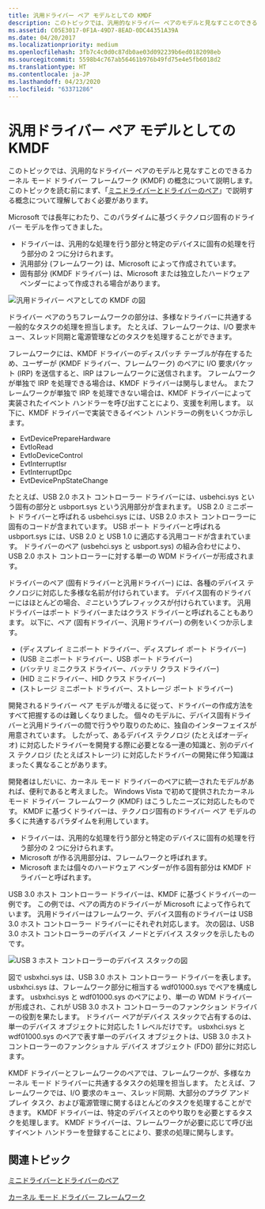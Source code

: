 ```yaml
---
title: 汎用ドライバー ペア モデルとしての KMDF
description: このトピックでは、汎用的なドライバー ペアのモデルと見なすことのできるカーネル モード ドライバー フレームワーク (KMDF) の概念について説明します。
ms.assetid: C05E3017-0F1A-49D7-8EAD-0DC44351A39A
ms.date: 04/20/2017
ms.localizationpriority: medium
ms.openlocfilehash: 3fb7c4c0d0c87db0ae03d092239b6ed0182098eb
ms.sourcegitcommit: 5598b4c767ab56461b976b49fd75e4e5fb6018d2
ms.translationtype: HT
ms.contentlocale: ja-JP
ms.lasthandoff: 04/23/2020
ms.locfileid: "63371286"
---
```

# <a name="kmdf-as-a-generic-driver-pair-model"></a>汎用ドライバー ペア モデルとしての KMDF


このトピックでは、汎用的なドライバー ペアのモデルと見なすことのできるカーネル モード ドライバー フレームワーク (KMDF) の概念について説明します。 このトピックを読む前にまず、「[ミニドライバーとドライバーのペア](minidrivers-and-driver-pairs.md)」で説明する概念について理解しておく必要があります。

Microsoft では長年にわたり、このパラダイムに基づくテクノロジ固有のドライバー モデルを作ってきました。

-   ドライバーは、汎用的な処理を行う部分と特定のデバイスに固有の処理を行う部分の 2 つに分けられます。
-   汎用部分 (フレームワーク) は、Microsoft によって作成されています。
-   固有部分 (KMDF ドライバー) は、Microsoft または独立したハードウェア ベンダーによって作成される場合があります。

![汎用ドライバー ペアとしての KMDF の図](images/kmdfdriverpair.png)

ドライバー ペアのうちフレームワークの部分は、多様なドライバーに共通する一般的なタスクの処理を担当します。 たとえば、フレームワークは、I/O 要求キュー、スレッド同期と電源管理などのタスクを処理することができます。

フレームワークには、KMDF ドライバーのディスパッチ テーブルが存在するため、ユーザーが (KMDF ドライバー、フレームワーク) のペアに I/O 要求パケット (IRP) を送信すると、IRP はフレームワークに送信されます。 フレームワークが単独で IRP を処理できる場合は、KMDF ドライバーは関与しません。 またフレームワークが単独で IRP を処理できない場合は、KMDF ドライバーによって実装されたイベント ハンドラーを呼び出すことにより、支援を利用します。 以下に、KMDF ドライバーで実装できるイベント ハンドラーの例をいくつか示します。

-   EvtDevicePrepareHardware
-   EvtIoRead
-   EvtIoDeviceControl
-   EvtInterruptIsr
-   EvtInterruptDpc
-   EvtDevicePnpStateChange

たとえば、USB 2.0 ホスト コントローラー ドライバーには、usbehci.sys という固有の部分と usbport.sys という汎用部分が含まれます。 USB 2.0 ミニポート ドライバーと呼ばれる usbehci.sys には、USB 2.0 ホスト コントローラーに固有のコードが含まれています。 USB ポート ドライバーと呼ばれる usbport.sys には、USB 2.0 と USB 1.0 に適応する汎用コードが含まれています。 ドライバーのペア (usbehci.sys と usbport.sys) の組み合わせにより、USB 2.0 ホスト コントローラーに対する単一の WDM ドライバーが形成されます。

ドライバーのペア (固有ドライバーと汎用ドライバー) には、各種のデバイス テクノロジに対応した多様な名前が付けられています。 デバイス固有のドライバーにはほとんどの場合、*ミニ*というプレフィックスが付けられています。 汎用ドライバーはポート ドライバーまたはクラス ドライバーと呼ばれることもあります。 以下に、ペア (固有ドライバー、汎用ドライバー) の例をいくつか示します。

-   (ディスプレイ ミニポート ドライバー、ディスプレイ ポート ドライバー)
-   (USB ミニポート ドライバー、USB ポート ドライバー)
-   (バッテリ ミニクラス ドライバー、バッテリ クラス ドライバー)
-   (HID ミニドライバー、HID クラス ドライバー)
-   (ストレージ ミニポート ドライバー、ストレージ ポート ドライバー)

開発されるドライバー ペア モデルが増えるに従って、ドライバーの作成方法をすべて把握するのは難しくなりました。 個々のモデルに、デバイス固有ドライバーと汎用ドライバーの間で行うやり取りのために、独自のインターフェイスが用意されています。 したがって、あるデバイス テクノロジ (たとえばオーディオ) に対応したドライバーを開発する際に必要となる一連の知識と、別のデバイス テクノロジ (たとえばストレージ) に対応したドライバーの開発に伴う知識はまったく異なることがあります。

開発者はしだいに、カーネル モード ドライバーのペアに統一されたモデルがあれば、便利であると考えました。 Windows Vista で初めて提供されたカーネル モード ドライバー フレームワーク (KMDF) はこうしたニーズに対応したものです。 KMDF に基づくドライバーは、テクノロジ固有のドライバー ペア モデルの多くに共通するパラダイムを利用しています。

-   ドライバーは、汎用的な処理を行う部分と特定のデバイスに固有の処理を行う部分の 2 つに分けられます。
-   Microsoft が作る汎用部分は、フレームワークと呼ばれます。
-   Microsoft または個々のハードウェア ベンダーが作る固有部分は KMDF ドライバーと呼ばれます。

USB 3.0 ホスト コントローラー ドライバーは、KMDF に基づくドライバーの一例です。 この例では、ペアの両方のドライバーが Microsoft によって作られています。 汎用ドライバーはフレームワーク、デバイス固有のドライバーは USB 3.0 ホスト コントローラー ドライバーにそれぞれ対応します。 次の図は、USB 3.0 ホスト コントローラーのデバイス ノードとデバイス スタックを示したものです。

![USB 3 ホスト コントローラーのデバイス スタックの図](images/kmdfaspair01.png)

図で usbxhci.sys は、USB 3.0 ホスト コントローラー ドライバーを表します。 usbxhci.sys は、フレームワーク部分に相当する wdf01000.sys でペアを構成します。 usbxhci.sys と wdf01000.sys のペアにより、単一の WDM ドライバーが形成され、これが USB 3.0 ホスト コントローラーのファンクション ドライバーの役割を果たします。 ドライバー ペアがデバイス スタックで占有するのは、単一のデバイス オブジェクトに対応した 1 レベルだけです。 usbxhci.sys と wdf01000.sys のペアで表す単一のデバイス オブジェクトは、USB 3.0 ホスト コントローラーのファンクショナル デバイス オブジェクト (FDO) 部分に対応します。

KMDF ドライバーとフレームワークのペアでは、フレームワークが、多様なカーネル モード ドライバーに共通するタスクの処理を担当します。 たとえば、フレームワークでは、I/O 要求のキュー、スレッド同期、大部分のプラグ アンド プレイ タスク、および電源管理に関するほとんどのタスクを処理することができます。 KMDF ドライバーは、特定のデバイスとのやり取りを必要とするタスクを処理します。 KMDF ドライバーは、フレームワークが必要に応じて呼び出すイベント ハンドラーを登録することにより、要求の処理に関与します。

## <a name="span-idrelated_topicsspanrelated-topics"></a><span id="related_topics"></span>関連トピック


[ミニドライバーとドライバーのペア](minidrivers-and-driver-pairs.md)

[カーネル モード ドライバー フレームワーク](https://docs.microsoft.com/windows-hardware/drivers/wdf/)

 

 






